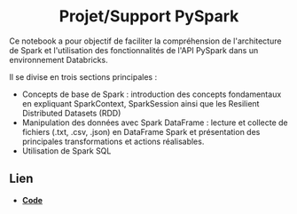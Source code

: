 <h1 align="center">Projet/Support PySpark</h1>

Ce notebook a pour objectif de faciliter la compréhension de l'architecture de Spark et l'utilisation des fonctionnalités de l'API PySpark dans un environnement Databricks. 

Il se divise en trois sections principales :
- Concepts de base de Spark : introduction des concepts fondamentaux en expliquant SparkContext, SparkSession ainsi que les Resilient Distributed Datasets (RDD)
- Manipulation des données avec Spark DataFrame : lecture et collecte de fichiers (.txt, .csv, .json) en DataFrame Spark et présentation des principales transformations et actions réalisables.
- Utilisation de Spark SQL 

## Lien

- [**Code**](https://github.com/marcberret/project_pyspark/blob/main/main.ipynb)
